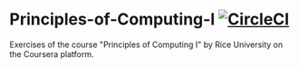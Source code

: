 # Principles-of-Computing-I [![CircleCI](https://dl.circleci.com/status-badge/img/gh/Best-Universities-Courses/Principles-of-Computing-I/tree/master.svg?style=svg)](https://dl.circleci.com/status-badge/redirect/gh/Best-Universities-Courses/Principles-of-Computing-I/tree/master)

Exercises of the course "Principles of Computing I" by Rice University on the Coursera platform.

